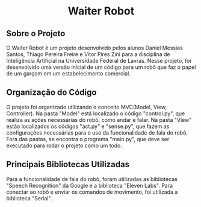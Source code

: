<h1 align="center"> Waiter Robot </h1>

## Sobre o Projeto
O Waiter Robot é um projeto desenvolvido pelos alunos Daniel Messias Santos, Thiago Pereira Freire e Vitor Pires Zini para a disciplina de Inteligência Artificial na Universidade Federal de Lavras. Nesse projeto, foi desenvolvido uma versão inicial de um código para um robô que faz o papel de um garçom em um estabelecimento comercial.

## Organização do Código
O projeto foi organizado utilizando o conceito MVC(Model, View, Controller). Na pasta "Model" está localizado o código "control.py", que realiza as ações necessárias do robô, como andar e falar. Na pasta "View" estão localizados os códigos "act.py" e "sense.py", que fazem as configurações necessárias para o uso da funcionalidade de fala do robô. Fora das pastas, se encontra o programa "main.py", que deve ser executado para rodar o projeto como um todo.

## Principais Bibliotecas Utilizadas
Para a funcionalidade de fala do robô, foram utilizadas as bibliotecas "Speech Recognition" da Google e a biblioteca "Eleven Labs". Para conectar ao robô e enviar os comandos de movimento, foi utilizada a biblioteca "Serial".
